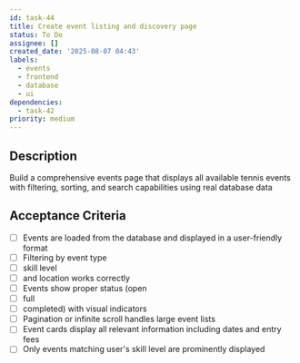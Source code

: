 ```yaml
---
id: task-44
title: Create event listing and discovery page
status: To Do
assignee: []
created_date: '2025-08-07 04:43'
labels:
  - events
  - frontend
  - database
  - ui
dependencies:
  - task-42
priority: medium
---
```


## Description

Build a comprehensive events page that displays all available tennis events with filtering, sorting, and search capabilities using real database data

## Acceptance Criteria

- [ ] Events are loaded from the database and displayed in a user-friendly format
- [ ] Filtering by event type
- [ ] skill level
- [ ] and location works correctly
- [ ] Events show proper status (open
- [ ] full
- [ ] completed) with visual indicators
- [ ] Pagination or infinite scroll handles large event lists
- [ ] Event cards display all relevant information including dates and entry fees
- [ ] Only events matching user's skill level are prominently displayed
